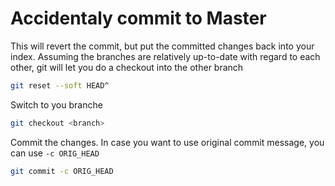 # Accidentaly commit to Master

This will revert the commit, but put the committed changes back into your index. Assuming the branches are relatively up-to-date with regard to each other, git will let you do a checkout into the other branch

```bash
git reset --soft HEAD^
```

Switch to you branche

```bash
git checkout <branch>
```

Commit the changes. In case you want to use original commit message, you can use ```-c ORIG_HEAD```

```bash
git commit -c ORIG_HEAD
```
